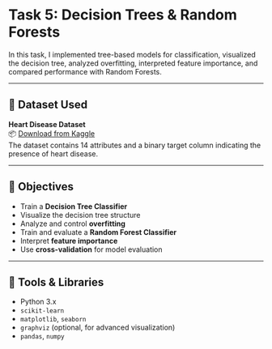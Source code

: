# Task 5: Decision Trees & Random Forests

In this task, I implemented tree-based models for classification, visualized the decision tree, analyzed overfitting, interpreted feature importance, and compared performance with Random Forests.

---

## 📁 Dataset Used

**Heart Disease Dataset**  
📦 [Download from Kaggle](https://www.kaggle.com/datasets/johnsmith88/heart-disease-dataset)  
The dataset contains 14 attributes and a binary target column indicating the presence of heart disease.

---

## 📌 Objectives

- Train a **Decision Tree Classifier**
- Visualize the decision tree structure
- Analyze and control **overfitting**
- Train and evaluate a **Random Forest Classifier**
- Interpret **feature importance**
- Use **cross-validation** for model evaluation

---

## 🧪 Tools & Libraries

- Python 3.x
- `scikit-learn`
- `matplotlib`, `seaborn`
- `graphviz` (optional, for advanced visualization)
- `pandas`, `numpy`
